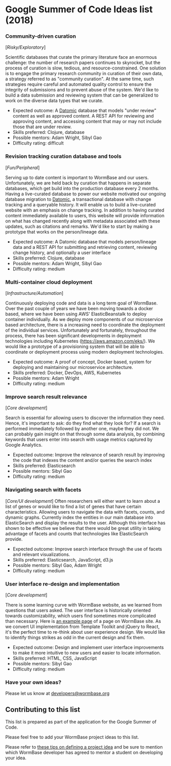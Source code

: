# Google Summer of Code Ideas list (2018)

### Community-driven curation
[_Risky/Exploratory_]

Scientific databases that curate the primary literature face an enormous challenge: the number of research papers continues to skyrocket, but the process of curation is slow, tedious, and resource-constrained. One solution is to engage the primary research community in curation of their own data, a strategy referred to as "community curation". At the same time, such strategies require careful and automated quality control to ensure the integrity of submissions and to prevent abuse of the system. We'd like to build a data submission and reviewing system that can be generalized to work on the diverse data types that we curate.
* Expected outcome: A [Datomic](https://docs.datomic.com/on-prem/getting-started/brief-overview.html) database that models "under review" content as well as approved content. A REST API for reviewing and approving content, and accessing content that may or may not include those that are under review.
* Skills preferred: Clojure, database
* Possible mentors: Adam Wright, Sibyl Gao
* Difficulty rating: difficult

### Revision tracking curation database and tools
[_Fun/Peripheral_]

Serving up to date content is important to WormBase and our users. Unfortunately, we are held back by curation that happens in separate databases, which get build into the production database every 2 months. Having a live-curated database to power our website motivated our ongoing database migration to [Datomic](https://docs.datomic.com/on-prem/getting-started/brief-overview.html), a transactional database with change tracking and a queryable history. It will enable us to build a live-curated website with an emphasis on change tracking. In addition to having curated content immediately available to users, this website will provide information on what has changed recently along with metadata associated with these updates, such as citations and remarks. We'd like to start by making a prototype that works on the person/lineage data.
* Expected outcome: A Datomic database that models person/lineage data and a REST API for submitting and retrieving content, reviewing change history, and optionally a user interface
* Skills preferred: Clojure, database
* Possible mentors: Adam Wright, Sibyl Gao
* Difficulty rating: medium

### Multi-container cloud deployment
[_Infrastructure/Automation_]

Continuously deploying code and data is a long term goal of WormBase. Over the past couple of years we have been moving towards a docker based, where we have been using AWS' ElasticBeanstalk to deploy container individually. As we deploy more components of our microservice based architecture, there is a increasing need to coordinate the deployment of the individual services. Unfortunately and fortunately, throughout the process, there has been significant developments in deployment technologies including Kubernetes (https://aws.amazon.com/eks/). We would like a prototype of a provisioning system that will be able to coordinate or deployment process using modern deployment technologies.
* Expected outcome: A proof of concept, Docker based, system for deploying and maintaining our microservice architecture.  
* Skills preferred: Docker, DevOps, AWS, Kubernetes
* Possible mentors: Adam Wright
* Difficulty rating: medium

### Improve search result relevance
[_Core development_]

Search is essential for allowing users to discover the information they need. Hence, it's important to ask: do they find what they look for? If a search is performed immediately followed by another one, maybe they did not. We can probably gain insight on that through some data analysis, by combining keywords that users enter into search with usage metrics captured by Google Analytics.
* Expected outcome: Improve the relevance of search result by improving the code that indexes the content and/or queries the search index
* Skills preferred: Elasticsearch
* Possible mentors: Sibyl Gao
* Difficulty rating: medium

### Navigating search with facets
[_Core/UI development_]
Often researchers will either want to learn about a list of genes or would like to find a list of genes that have certain characteristics. Allowing users to navigate the data with facets, counts, and dynamic graphs. Currently index the entities in our main database into ElasticSearch and display the results to the user. Although this interface has shown to be effective we believe that there would be great utility in taking advantage of facets and counts that technologies like ElasticSearch provide.
* Expected outcome: Improve search interface through the use of facets and relevant visualizations.
* Skills preferred: Elasticsearch, JavaScript, d3.js
* Possible mentors: Sibyl Gao, Adam Wright
* Difficulty rating: medium

### User interface re-design and implementation
[_Core development_]

There is some learning curve with WormBase website, as we learned from questions that users asked. The user interface is historically oriented towards customizability, which users find sometimes more complicated than necessary.
Here is [an example page](http://www.wormbase.org/species/c_elegans/gene/WBGene00006763) of a page on WormBase site. As we convert UI implementation from Template Toolkit and jQuery to React, it's the perfect time to re-think about user experience design. We would like to identify things strikes as odd in the current design and fix them.
* Expected outcome: Design and implement user interface improvements to make it more intuitive to new users and easier to locate information.
* Skills preferred: HTML, CSS, JavaScript
* Possible mentors: Sibyl Gao
* Difficulty rating: medium



### Have your own ideas?
Please let us know at developers@wormbase.org


## Contributing to this list

This list is prepared as part of the application for the Google Summer of Code.

Please feel free to add your WormBase project ideas to this list.

Please refer to [these tips on defining a project idea](https://google.github.io/gsocguides/mentor/defining-a-project-ideas-list) and be sure to mention which WormBase developer has agreed to mentor a student on developing your idea.
